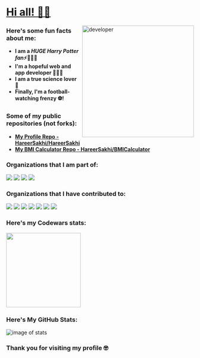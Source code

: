 # <ins> Hi all! 👋🏻 </ins>

<img align= "right" src= "https://user-images.githubusercontent.com/70807684/120706497-15448680-c4b1-11eb-9427-2ba21a41d452.png" alt= "developer" width= "300"/>

### Here's some fun facts about me:

- **I am a ***HUGE Harry Potter fan***⚡**🧙🏻‍♂️
-  **I'm a hopeful web and app developer 👩🏻‍💻**
-  **I am a true science lover 🔬**
-  **Finally, I'm a football-watching frenzy ⚽!**

### Some of my public repositories (not forks):

- **[My Profile Repo - HareerSakhi/HareerSakhi](https://github.com/HareerSakhi/HareerSakhi)**
- **[My BMI Calculator Repo - HareerSakhi/BMICalculator](https://github.com/HareerSakhi/BMICalculator)**

### Organizations that I am part of:

[<img src= "https://avatars.githubusercontent.com/u/35373879?s=60&v=4">](https://github.com/zero-to-mastery)
[<img src= "https://avatars.githubusercontent.com/u/66388388?s=88&v=4">](https://github.com/EddieHubCommunity)
[<img src= "https://avatars.githubusercontent.com/u/67384272?s=88&v=4">](https://github.com/MakeContributions)
[<img src= "https://avatars.githubusercontent.com/u/85806982?s=88&v=4">](https://github.com/Apps-and-Tutorials)

### Organizations that I have contributed to:

[<img src= "https://avatars.githubusercontent.com/u/66388388?s=88&v=4">](https://github.com/EddieHubCommunity)
[<img src= "https://avatars.githubusercontent.com/u/35373879?s=60&v=4">](https://github.com/zero-to-mastery)
[<img src= "https://avatars.githubusercontent.com/u/85806982?s=88&v=4">](https://github.com/Apps-and-Tutorials)
[<img src= "https://avatars.githubusercontent.com/u/67384272?s=88&v=4">](https://github.com/MakeContributions)
[<img src= "https://avatars.githubusercontent.com/u/37713493?s=88&v=4">](https://github.com/firstcontributions)
[<img src= "https://avatars.githubusercontent.com/u/24355438?s=88&v=4">](https://github.com/fnplus)
[<img src= "https://avatars.githubusercontent.com/u/68013560?s=88&v=4">](https://github.com/jobream)

### Here's my Codewars stats:

<img src= "https://www.codewars.com/users/edu_Itis/badges/micro" width= "200"/>

### Here's My GitHub Stats:

![image of stats](https://user-images.githubusercontent.com/70807684/124425151-10008300-dd60-11eb-9869-7098d8391109.png)




### Thank you for visiting my profile 🤓







